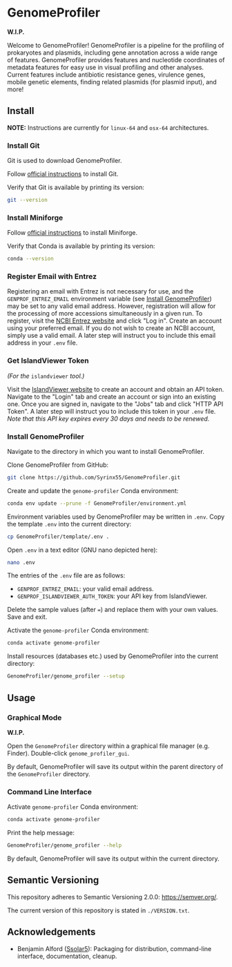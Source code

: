# GenomeProfiler

**W.I.P.**

Welcome to GenomeProfiler! GenomeProfiler is a pipeline for the profiling of prokaryotes and plasmids, including gene annotation across a wide range of features. GenomeProfiler provides features and nucleotide coordinates of metadata features for easy use in visual profiling and other analyses. Current features include antibiotic resistance genes, virulence genes, mobile genetic elements, finding related plasmids (for plasmid input), and more!

## Install

**NOTE:** Instructions are currently for `linux-64` and `osx-64` architectures.

### Install Git

Git is used to download GenomeProfiler.

Follow [official instructions](https://git-scm.com/downloads) to install Git.

Verify that Git is available by printing its version:
```bash
git --version
```

### Install Miniforge

Follow [official instructions](https://github.com/conda-forge/miniforge?tab=readme-ov-file#install) to install Miniforge.

Verify that Conda is available by printing its version:
```bash
conda --version
```

### Register Email with Entrez

Registering an email with Entrez is not necessary for use, and the `GENPROF_ENTREZ_EMAIL` environment variable (see [Install GenomeProfiler](#install-genomeprofiler)) may be set to any valid email address.
However, registration will allow for the processing of more accessions simultaneously in a given run.
To register, visit the [NCBI Entrez website](https://www.ncbi.nlm.nih.gov/search/) and click "Log in".
Create an account using your preferred email. If you do not wish to create an NCBI account, simply use a valid email.
A later step will instruct you to include this email address in your `.env` file.

### Get IslandViewer Token

*(For the* `islandviewer` *tool.)*

Visit the [IslandViewer website](https://www.pathogenomics.sfu.ca/islandviewer/) to create an account and obtain an API token.
Navigate to the "Login" tab and create an account or sign into an existing one.
Once you are signed in, navigate to the "Jobs" tab and click "HTTP API Token".
A later step will instruct you to include this token in your `.env` file.
*Note that this API key expires every 30 days and needs to be renewed.*

### Install GenomeProfiler

Navigate to the directory in which you want to install GenomeProfiler.

Clone GenomeProfiler from GitHub:
```bash
git clone https://github.com/Syrinx55/GenomeProfiler.git
```

Create and update the `genome-profiler` Conda environment:
```bash
conda env update --prune -f GenomeProfiler/environment.yml
```

Environment variables used by GenomeProfiler may be written in `.env`.
Copy the template `.env` into the current directory:
```bash
cp GenomeProfiler/template/.env .
  ```

Open `.env` in a text editor (GNU nano depicted here):
```bash
nano .env
```

The entries of the `.env` file are as follows: 
- `GENPROF_ENTREZ_EMAIL`: your valid email address.
- `GENPROF_ISLANDVIEWER_AUTH_TOKEN`: your API key from IslandViewer.

Delete the sample values (after `=`) and replace them with your own values. Save and exit.

Activate the `genome-profiler` Conda environment:
```bash
conda activate genome-profiler
```

Install resources (databases etc.) used by GenomeProfiler into the current directory:
```bash
GenomeProfiler/genome_profiler --setup
```

## Usage

### Graphical Mode

**W.I.P.**

Open the `GenomeProfiler` directory within a graphical file manager (e.g. Finder). Double-click `genome_profiler_gui`.

By default, GenomeProfiler will save its output within the parent directory of the `GenomeProfiler` directory.

### Command Line Interface

Activate `genome-profiler` Conda environment:
```bash
conda activate genome-profiler
```

Print the help message:
```bash
GenomeProfiler/genome_profiler --help
```

By default, GenomeProfiler will save its output within the current directory.

## Semantic Versioning

This repository adheres to Semantic Versioning 2.0.0: <https://semver.org/>.

The current version of this repository is stated in `./VERSION.txt`.

## Acknowledgements

- Benjamin Alford ([Ssolar5](https://github.com/ssolar5)): Packaging for distribution, command-line interface, documentation, cleanup.
